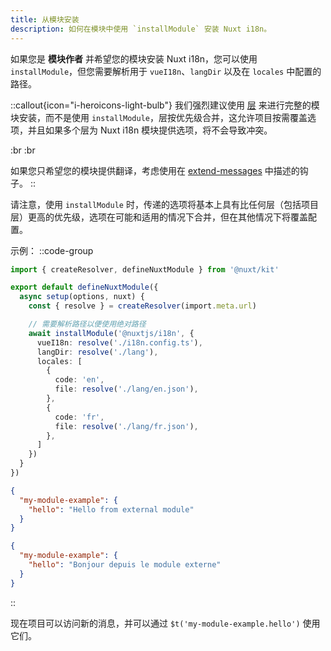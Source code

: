 ```yaml
---
title: 从模块安装
description: 如何在模块中使用 `installModule` 安装 Nuxt i18n。
---
```


如果您是 **模块作者** 并希望您的模块安装 Nuxt i18n，您可以使用 `installModule`，但您需要解析用于 `vueI18n`、`langDir` 以及在 `locales` 中配置的路径。

::callout{icon="i-heroicons-light-bulb"}
我们强烈建议使用 [层](/docs/v8/guide/layers) 来进行完整的模块安装，而不是使用 `installModule`，层按优先级合并，这允许项目按需覆盖选项，并且如果多个层为 Nuxt i18n 模块提供选项，将不会导致冲突。

:br :br

如果您只希望您的模块提供翻译，考虑使用在 [extend-messages](/docs/v8/guide/extend-messages) 中描述的钩子。
::

请注意，使用 `installModule` 时，传递的选项将基本上具有比任何层（包括项目层）更高的优先级，选项在可能和适用的情况下合并，但在其他情况下将覆盖配置。

示例：
::code-group

```ts [my-module-example/module.ts]
import { createResolver, defineNuxtModule } from '@nuxt/kit'

export default defineNuxtModule({
  async setup(options, nuxt) {
    const { resolve } = createResolver(import.meta.url)

    // 需要解析路径以便使用绝对路径
    await installModule('@nuxtjs/i18n', {
      vueI18n: resolve('./i18n.config.ts'),
      langDir: resolve('./lang'),
      locales: [
        {
          code: 'en',
          file: resolve('./lang/en.json'),
        },
        {
          code: 'fr',
          file: resolve('./lang/fr.json'),
        },
      ]
    })
  }
})
```

```json [lang/en.json]
{
  "my-module-example": {
    "hello": "Hello from external module"
  }
}
```

```json [lang/fr.json]
{
  "my-module-example": {
    "hello": "Bonjour depuis le module externe"
  }
}
```

::

现在项目可以访问新的消息，并可以通过 `$t('my-module-example.hello')` 使用它们。